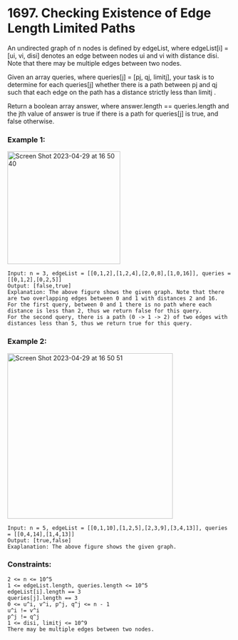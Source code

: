 # 1697. Checking Existence of Edge Length Limited Paths

An undirected graph of n nodes is defined by edgeList, where edgeList[i] = [ui, vi, disi] denotes an edge between nodes ui and vi with distance disi. Note that there may be multiple edges between two nodes.

Given an array queries, where queries[j] = [pj, qj, limitj], your task is to determine for each queries[j] whether there is a path between pj and qj such that each edge on the path has a distance strictly less than limitj .

Return a boolean array answer, where answer.length == queries.length and the jth value of answer is true if there is a path for queries[j] is true, and false otherwise.

 

### Example 1:
<img width="253" alt="Screen Shot 2023-04-29 at 16 50 40" src="https://user-images.githubusercontent.com/38793933/235291503-a969741a-7712-4feb-9f08-74bac88dfd20.png">

```
Input: n = 3, edgeList = [[0,1,2],[1,2,4],[2,0,8],[1,0,16]], queries = [[0,1,2],[0,2,5]]
Output: [false,true]
Explanation: The above figure shows the given graph. Note that there are two overlapping edges between 0 and 1 with distances 2 and 16.
For the first query, between 0 and 1 there is no path where each distance is less than 2, thus we return false for this query.
For the second query, there is a path (0 -> 1 -> 2) of two edges with distances less than 5, thus we return true for this query.
```

### Example 2:
<img width="371" alt="Screen Shot 2023-04-29 at 16 50 51" src="https://user-images.githubusercontent.com/38793933/235291511-e414e571-4443-4437-8f50-2adc3f1e6b40.png">

```
Input: n = 5, edgeList = [[0,1,10],[1,2,5],[2,3,9],[3,4,13]], queries = [[0,4,14],[1,4,13]]
Output: [true,false]
Exaplanation: The above figure shows the given graph.
``` 

### Constraints:
```
2 <= n <= 10^5
1 <= edgeList.length, queries.length <= 10^5
edgeList[i].length == 3
queries[j].length == 3
0 <= u^i, v^i, p^j, q^j <= n - 1
u^i != v^i
p^j != q^j
1 <= disi, limitj <= 10^9
There may be multiple edges between two nodes.
```

